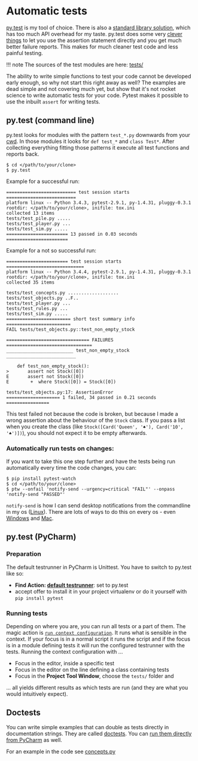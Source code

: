 # Automatic tests

[py.test](http://pytest.org) is my tool of choice. There is also a [standard library solution](https://docs.python.org/3/library/unittest.html), which has too much API overhead for my taste. py.test does some very [clever things](https://pytest.org/latest/assert.html) to let you use the assertion statement directly and you get much better failure reports. This makes for much cleaner test code and less painful testing. 

!!! note 
    The sources of the test modules are here: [tests/](https://github.com/obestwalter/mau-mau/tree/4.0.1/tests)

The ability to write simple functions to test your code cannot be developed early enough, so why not start this right away as well? The examples are dead simple and not covering much yet, but show that it's not rocket science to write automatic tests for your code. Pytest makes it possible to use the inbuilt `assert` for writing tests.

## py.test (command line)

py.test looks for modules with the pattern `test_*.py` downwards from your [cwd](https://en.wikipedia.org/wiki/Working_directory). In those modules it looks for `def test_*` and `class Test*`. After collecting everything fitting those patterns it execute all test functions and reports back.

    $ cd </path/to/your/clone>
    $ py.test
    
Example for a successful run:

    ========================== test session starts ==========================
    platform linux -- Python 3.4.3, pytest-2.9.1, py-1.4.31, pluggy-0.3.1
    rootdir: </path/to/your/clone>, inifile: tox.ini
    collected 13 items 
    tests/test_pile.py .....
    tests/test_player.py ...
    tests/test_sim.py .....
    ======================= 13 passed in 0.03 seconds =======================

Example for a not so successful run:
    
    ======================= test session starts =============================
    platform linux -- Python 3.4.4, pytest-2.9.1, py-1.4.31, pluggy-0.3.1
    rootdir: </path/to/your/clone>, inifile: tox.ini
    collected 35 items 
    
    tests/test_concepts.py ...................
    tests/test_objects.py ..F..
    tests/test_player.py ...
    tests/test_rules.py ...
    tests/test_sim.py .....
    ======================== short test summary info ========================
    FAIL tests/test_objects.py::test_non_empty_stock
    
    =============================== FAILURES ================================
    _________________________ test_non_empty_stock __________________________
    
        def test_non_empty_stock():
    >       assert not Stock([0])
    E       assert not Stock([0])
    E        +  where Stock([0]) = Stock([0])
    
    tests/test_objects.py:17: AssertionError
    ==================== 1 failed, 34 passed in 0.21 seconds ================

This test failed not because the code is broken, but because I made a wrong assertion about the behaviour of the `Stock` class. If you pass a list when you create the class (like `Stock([Card('Queen', '♠'), Card('10', '♠')])`), you should not expect it to be empty afterwards.

### Automatically run tests on changes:

If you want to take this one step further and have the tests being run automatically every time the code changes, you can:

    $ pip install pytest-watch
    $ cd </path/to/your/clone>
    $ ptw --onfail 'notify-send --urgency=critical "FAIL"' --onpass 'notify-send "PASSED"'
    
`notify-send` is how I can send desktop notifications from the commandline in my os ([Linux](https://wiki.archlinux.org/index.php/Desktop_notifications)). There are lots of ways to do this on every os - even [Windows](https://github.com/nels-o/toaster) and [Mac](https://github.com/julienXX/terminal-notifier).

## py.test (PyCharm)

### Preparation

The default testrunner in PyCharm is Unittest. You have to switch to py.test like so: 
* **Find Action: [default testrunner](https://www.jetbrains.com/help/pycharm/2016.1/testing-frameworks.html)**: set to py.test 
* accept offer to install it in your project virtualenv or do it yourself with `pip install pytest`

### Running tests

Depending on where you are, you can run all tests or a part of them. The magic action is [`run context configuration`](https://www.jetbrains.com/help/pycharm/2016.1/creating-and-saving-temporary-run-debug-configurations.html). It runs what is sensible in the context. If your focus is in a normal script it runs the script and if the focus is in a module defining tests it will run the configured testrunner with the tests. Running the context configuration with ...

* Focus in the editor, inside a specific test
* Focus in the editor on the line defining a class containing tests
* Focus in the **Project Tool Window**, choose the `tests/` folder and 

... all yields different results as which tests are run (and they are what you would intuitively expect).

## Doctests

You can write simple examples that can double as tests directly in documentation strings. They are called [doctests](https://docs.python.org/3.5/library/doctest.html). You can [run them directly from PyCharm](https://www.jetbrains.com/help/pycharm/2016.1/run-debug-configuration-doctest.html) as well.

For an example in the code see [concepts.py](https://github.com/obestwalter/mau-mau/blob/4.0.1/mau_mau/concepts.py)
